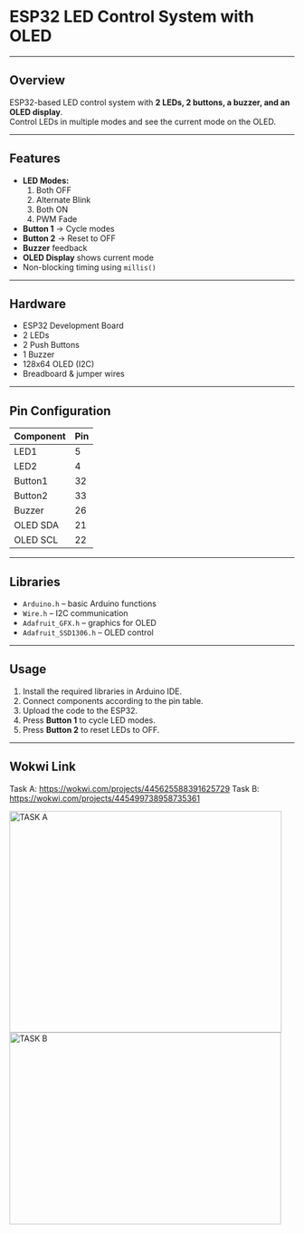 # ESP32 LED Control System with OLED

---

## **Overview**
ESP32-based LED control system with **2 LEDs, 2 buttons, a buzzer, and an OLED display**.  
Control LEDs in multiple modes and see the current mode on the OLED.

---

## **Features**
- **LED Modes:**  
  1. Both OFF  
  2. Alternate Blink  
  3. Both ON  
  4. PWM Fade  
- **Button 1** → Cycle modes  
- **Button 2** → Reset to OFF  
- **Buzzer** feedback  
- **OLED Display** shows current mode  
- Non-blocking timing using `millis()`  

---

## **Hardware**
- ESP32 Development Board  
- 2 LEDs  
- 2 Push Buttons  
- 1 Buzzer  
- 128x64 OLED (I2C)  
- Breadboard & jumper wires  

---

## **Pin Configuration**

| Component | Pin |
|-----------|-----|
| LED1      | 5   |
| LED2      | 4   |
| Button1   | 32  |
| Button2   | 33  |
| Buzzer    | 26  |
| OLED SDA  | 21  |
| OLED SCL  | 22  |

---

## **Libraries**
- `Arduino.h` – basic Arduino functions  
- `Wire.h` – I2C communication  
- `Adafruit_GFX.h` – graphics for OLED  
- `Adafruit_SSD1306.h` – OLED control  

---

## **Usage**
1. Install the required libraries in Arduino IDE.  
2. Connect components according to the pin table.  
3. Upload the code to the ESP32.  
4. Press **Button 1** to cycle LED modes.  
5. Press **Button 2** to reset LEDs to OFF.  

---

## **Wokwi Link**
Task A:   https://wokwi.com/projects/445625588391625729
Task B:   https://wokwi.com/projects/445499738958735361

<img width="481" height="391" alt="TASK A" src="https://github.com/user-attachments/assets/1e7d03a9-fc28-4871-b9d0-312910c1a3fe" />
<img width="480" height="339" alt="TASK B" src="https://github.com/user-attachments/assets/dfb982df-e808-4709-b87b-2d2f4394975a" />


